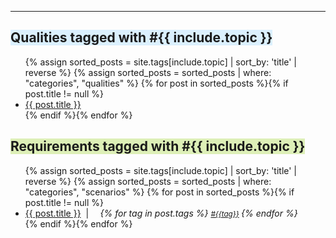 
<hr class="with-no-margin"/>

## <font style="background-color:#dbf0fe">Qualities tagged with #{{ include.topic }}</font>

<div id="search-results">
  <ul class="posts">
    {% assign sorted_posts = site.tags[include.topic] | sort_by: 'title'  | reverse %}
    {% assign sorted_posts = sorted_posts | where: "categories", "qualities" %}
    {% for post in sorted_posts %}{% if post.title != null %}
    <li> <a href="{{ post.url }}">{{ post.title }}</a></li>
    {% endif %}{% endfor %}
  </ul>
</div>


 
## <font style="background-color:#ddefb7">Requirements tagged with #{{ include.topic }}</font>

<div id="search-results">
  <ul class="posts">
    {% assign sorted_posts = site.tags[include.topic] | sort_by: 'title'  | reverse %}
    {% assign sorted_posts = sorted_posts | where: "categories", "scenarios" %}
    {% for post in sorted_posts %}{% if post.title != null %}
    <li> <a href="{{ post.url }}">{{ post.title }}</a>&nbsp; | &nbsp; <i>
        <small> <i class="fa fa-tags" style="color: #1675b9;"> </i> &nbsp; </small>
        {% for tag in post.tags %}
        <small> <a href="/tag-{{tag}}">#{{tag}}</a> </small>
        {% endfor %}
    </i></li>
    {% endif %}{% endfor %}
  </ul>
</div>


    

